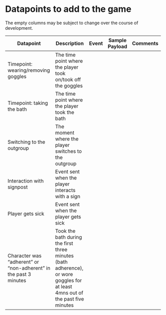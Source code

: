 # Datapoints to add to the game

The empty columns may be subject to change over the course of development.

| Datapoint                                                        | Description                                                                                                                   | Event | Sample Payload | Comments |
|------------------------------------------------------------------|-------------------------------------------------------------------------------------------------------------------------------|-------|----------------|----------|
| Timepoint: wearing/removing goggles                              | The time point where the player took on/took off the goggles                                                                  |       |                |          |
| Timepoint: taking the bath                                       | The time point where the player took the bath                                                                                 |       |                |          |
| Switching to the outgroup                                        | The moment where the player switches to the outgroup                                                                          |       |                |          |
| Interaction with signpost                                        | Event sent when the player interacts with a sign                                                                              |       |                |          |
| Player gets sick                                                 | Event sent when the player gets sick                                                                                          |       |                |          |
| Character was “adherent” or “non-adherent” in the past 3 minutes | Took the bath during the first three minutes (bath adherence), or wore goggles for at least 4mns out of the past five minutes |       |                |          |
